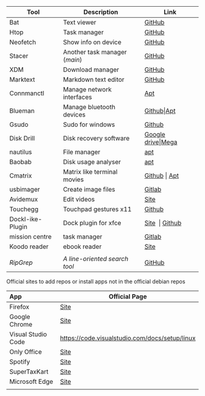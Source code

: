 | Tool             | Description                   | Link                                                                                                                                                                                     |
| ---------------- | ----------------------------- | ---------------------------------------------------------------------------------------------------------------------------------------------------------------------------------------- |
| Bat              | Text viewer                   | [GitHub](https://github.com/sharkdp/bat)                                                                                                                                                 |
| Htop             | Task manager                  | [GitHub](https://github.com/htop-dev/htop)                                                                                                                                               |
| Neofetch         | Show info on device           | [GitHub](https://github.com/dylanaraps/neofetch)                                                                                                                                         |
| Stacer           | Another task manager (*main*) | [GitHub](https://github.com/oguzhaninan/Stacer)                                                                                                                                          |
| XDM              | Download manager              | [GitHub](https://github.com/subhra74/xdm)                                                                                                                                                |
| Marktext         | Markdown text editor          | [GitHub](https://github.com/marktext/marktext)                                                                                                                                           |
| Connmanctl       | Manage network interfaces     | [Apt](https://packages.debian.org/bookworm/connman)                                                                                                                                      |
| Blueman          | Manage bluetooth devices      | [Github](https://github.com/blueman-project/blueman?tab=readme-ov-file)\|[Apt](https://packages.debian.org/bookworm/blueman)                                                             |
| Gsudo            | Sudo for windows              | [Github](https://github.com/gerardog/gsudo)                                                                                                                                              |
| Disk Drill       | Disk recovery software        | [Google drive](https://drive.google.com/file/d/1ztaaO9CBkXhGeojjeinbPzfPYUiEyDf2/view?usp=drive_link)\|[Mega](https://mega.nz/file/eZVWxKwS#e0A6pGnHLqJAh9SlSbH2qkYjr3SRxMNht3gSb_aHMsU) |
| nautilus         | File manager                  | [apt](https://packages.debian.org/bookworm/nautilus)                                                                                                                                     |
| Baobab           | Disk usage analyser           | [apt]()                                                                                                                                                                                  |
| Cmatrix          | Matrix like terminal movies   | [Github](https://github.com/abishekvashok/cmatrix) \| [Apt]()                                                                                                                            |
| usbimager        | Create image files            | [Gitlab](https://gitlab.com/bztsrc/usbimager)                                                                                                                                            |
| Avidemux         | Edit videos                   | [Site](https://avidemux.sourceforge.net/)                                                                                                                                                |
| Touchegg         | Touchpad gestures x11         | [Github](https://github.com/JoseExposito/touchegg)                                                                                                                                       |
| Dockl-ike-Plugin | Dock plugin for xfce          | [Site](https://mxrepo.com/mx/repo/pool/main/x/xfce4-docklike-plugin/)  \| [Github](https://github.com/davekeogh/xfce4-docklike-plugin)                                                   |
| mission centre   | task manager                  | [Gitlab](https://gitlab.com/mission-center-devs/mission-center)                                                                                                                          |
| Koodo reader     | ebook reader                  | [Site](https://www.koodoreader.com/en)                                                                                                                                                   |
|                  |                               |                                                                                                                                                                                          |
| *RipGrep*        | *A line-oriented search tool* | [GitHub](https://github.com/BurntSushi/ripgrep)                                                                                                                                          |

Official sites to add repos or install apps not in the official debian repos

| App                | Official Page                                                                                                                                                                                                       |
|:------------------ | ------------------------------------------------------------------------------------------------------------------------------------------------------------------------------------------------------------------- |
| Firefox            | [Site](https://support.mozilla.org/en-US/kb/install-firefox-linux?utm_source=www.mozilla.org&utm_medium=referral&utm_campaign=firefox-download-thanks#w_install-firefox-deb-package-for-debian-based-distributions) |
| Google Chrome      | [Site](https://www.google.com/chrome/)                                                                                                                                                                              |
| Visual Studio Code | https://code.visualstudio.com/docs/setup/linux                                                                                                                                                                      |
| Only Office        | [Site](https://helpcenter.onlyoffice.com/installation/desktop-install-ubuntu.aspx)                                                                                                                                  |
| Spotify            | [Site](https://www.spotify.com/us/download/linux/)                                                                                                                                                                  |
| SuperTaxKart       | [Site](https://supertuxkart.net/Download)                                                                                                                                                                           |
| Microsoft Edge     | [Site](https://www.microsoft.com/en-us/edge/download?form=MA13FJ)                                                                                                                                                   |
|                    |                                                                                                                                                                                                                     |
